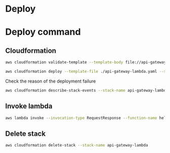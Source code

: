 # Deploy

# Deploy command

## Cloudformation

```sh
aws cloudformation validate-template --template-body file://api-gateway-lambda.yaml
```

```sh
aws cloudformation deploy --template-file ./api-gateway-lambda.yaml --stack-name api-gateway-lambda --capabilities CAPABILITY_NAMED_IAM
```

Check the reason of the deployment failure
```sh
aws cloudformation describe-stack-events --stack-name api-gateway-lambda | grep \"CREATE_FAILED\" -A 4 -B 2
```

## Invoke lambda

```sh
aws lambda invoke --invocation-type RequestResponse --function-name hello-world response.json
```

## Delete stack

```sh
aws cloudformation delete-stack --stack-name api-gateway-lambda
```